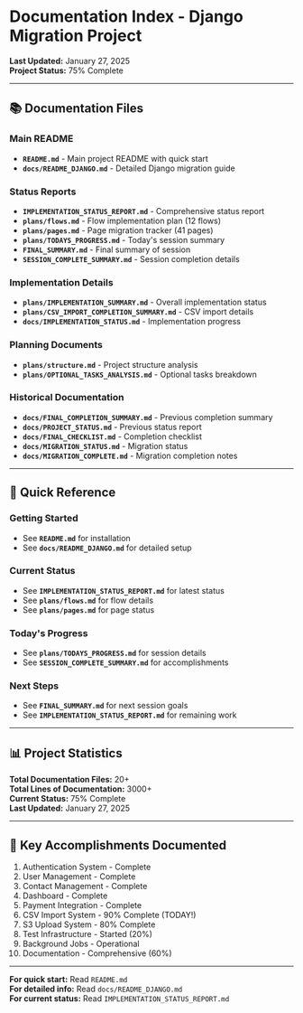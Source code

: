 # Documentation Index - Django Migration Project

**Last Updated:** January 27, 2025  
**Project Status:** 75% Complete

---

## 📚 Documentation Files

### Main README
- **`README.md`** - Main project README with quick start
- **`docs/README_DJANGO.md`** - Detailed Django migration guide

### Status Reports
- **`IMPLEMENTATION_STATUS_REPORT.md`** - Comprehensive status report
- **`plans/flows.md`** - Flow implementation plan (12 flows)
- **`plans/pages.md`** - Page migration tracker (41 pages)
- **`plans/TODAYS_PROGRESS.md`** - Today's session summary
- **`FINAL_SUMMARY.md`** - Final summary of session
- **`SESSION_COMPLETE_SUMMARY.md`** - Session completion details

### Implementation Details
- **`plans/IMPLEMENTATION_SUMMARY.md`** - Overall implementation status
- **`plans/CSV_IMPORT_COMPLETION_SUMMARY.md`** - CSV import details
- **`docs/IMPLEMENTATION_STATUS.md`** - Implementation progress

### Planning Documents
- **`plans/structure.md`** - Project structure analysis
- **`plans/OPTIONAL_TASKS_ANALYSIS.md`** - Optional tasks breakdown

### Historical Documentation
- **`docs/FINAL_COMPLETION_SUMMARY.md`** - Previous completion summary
- **`docs/PROJECT_STATUS.md`** - Previous status report
- **`docs/FINAL_CHECKLIST.md`** - Completion checklist
- **`docs/MIGRATION_STATUS.md`** - Migration status
- **`docs/MIGRATION_COMPLETE.md`** - Migration completion notes

---

## 🎯 Quick Reference

### Getting Started
- See **`README.md`** for installation
- See **`docs/README_DJANGO.md`** for detailed setup

### Current Status
- See **`IMPLEMENTATION_STATUS_REPORT.md`** for latest status
- See **`plans/flows.md`** for flow details
- See **`plans/pages.md`** for page status

### Today's Progress
- See **`plans/TODAYS_PROGRESS.md`** for session details
- See **`SESSION_COMPLETE_SUMMARY.md`** for accomplishments

### Next Steps
- See **`FINAL_SUMMARY.md`** for next session goals
- See **`IMPLEMENTATION_STATUS_REPORT.md`** for remaining work

---

## 📊 Project Statistics

**Total Documentation Files:** 20+  
**Total Lines of Documentation:** 3000+  
**Current Status:** 75% Complete  
**Last Updated:** January 27, 2025

---

## 🎉 Key Accomplishments Documented

1. Authentication System - Complete
2. User Management - Complete
3. Contact Management - Complete
4. Dashboard - Complete
5. Payment Integration - Complete
6. CSV Import System - 90% Complete (TODAY!)
7. S3 Upload System - 80% Complete
8. Test Infrastructure - Started (20%)
9. Background Jobs - Operational
10. Documentation - Comprehensive (60%)

---

**For quick start:** Read `README.md`  
**For detailed info:** Read `docs/README_DJANGO.md`  
**For current status:** Read `IMPLEMENTATION_STATUS_REPORT.md`

